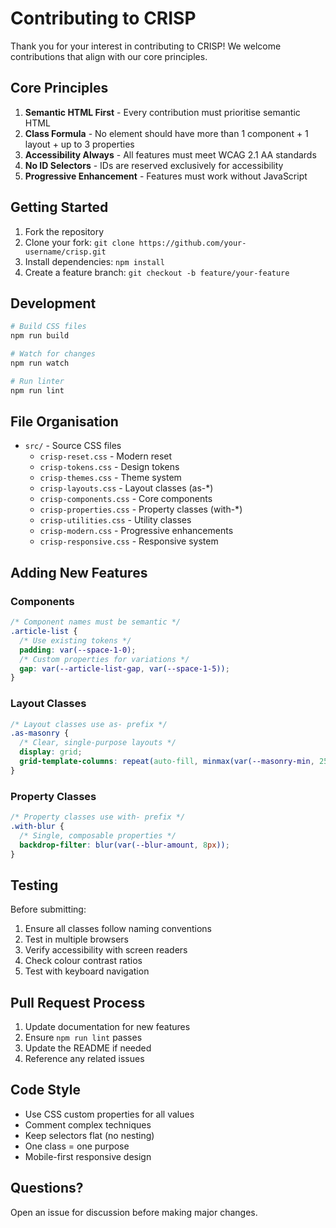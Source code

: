 # Contributing to CRISP

Thank you for your interest in contributing to CRISP! We welcome contributions that align with our core principles.

## Core Principles

1. **Semantic HTML First** - Every contribution must prioritise semantic HTML
2. **Class Formula** - No element should have more than 1 component + 1 layout + up to 3 properties
3. **Accessibility Always** - All features must meet WCAG 2.1 AA standards
4. **No ID Selectors** - IDs are reserved exclusively for accessibility
5. **Progressive Enhancement** - Features must work without JavaScript

## Getting Started

1. Fork the repository
2. Clone your fork: `git clone https://github.com/your-username/crisp.git`
3. Install dependencies: `npm install`
4. Create a feature branch: `git checkout -b feature/your-feature`

## Development

```bash
# Build CSS files
npm run build

# Watch for changes
npm run watch

# Run linter
npm run lint
```

## File Organisation

- `src/` - Source CSS files
  - `crisp-reset.css` - Modern reset
  - `crisp-tokens.css` - Design tokens
  - `crisp-themes.css` - Theme system
  - `crisp-layouts.css` - Layout classes (as-*)
  - `crisp-components.css` - Core components
  - `crisp-properties.css` - Property classes (with-*)
  - `crisp-utilities.css` - Utility classes
  - `crisp-modern.css` - Progressive enhancements
  - `crisp-responsive.css` - Responsive system

## Adding New Features

### Components
```css
/* Component names must be semantic */
.article-list {
  /* Use existing tokens */
  padding: var(--space-1-0);
  /* Custom properties for variations */
  gap: var(--article-list-gap, var(--space-1-5));
}
```

### Layout Classes
```css
/* Layout classes use as- prefix */
.as-masonry {
  /* Clear, single-purpose layouts */
  display: grid;
  grid-template-columns: repeat(auto-fill, minmax(var(--masonry-min, 250px), 1fr));
}
```

### Property Classes
```css
/* Property classes use with- prefix */
.with-blur {
  /* Single, composable properties */
  backdrop-filter: blur(var(--blur-amount, 8px));
}
```

## Testing

Before submitting:

1. Ensure all classes follow naming conventions
2. Test in multiple browsers
3. Verify accessibility with screen readers
4. Check colour contrast ratios
5. Test with keyboard navigation

## Pull Request Process

1. Update documentation for new features
2. Ensure `npm run lint` passes
3. Update the README if needed
4. Reference any related issues

## Code Style

- Use CSS custom properties for all values
- Comment complex techniques
- Keep selectors flat (no nesting)
- One class = one purpose
- Mobile-first responsive design

## Questions?

Open an issue for discussion before making major changes.